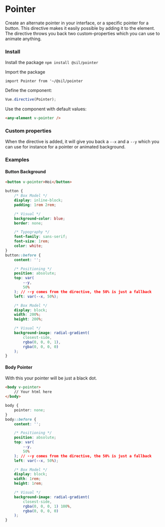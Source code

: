 # Pointer

Create an alternate pointer in your interface, or a specific pointer for a button. This directive makes it easily possible by adding it to the element. The directive throws you back two custom-properties which you can use to animate anything.

### Install

Install the package
`npm install @sil/pointer`

Import the package

`import Pointer from '~/@sil/pointer`

Define the component:

```js
Vue.directive(Pointer);
```

Use the component with default values:

```html
<any-element v-pointer />
```

### Custom properties

When the directive is added, it will give you back a `--x` and a `--y` which you can use for instance for a pointer or animated background.

### Examples

#### Button Background

```html
<button v-pointer>Hoi</button>
```

```css
button {
	/* Box Model */
	display: inline-block;
	padding: 1rem 2rem;

	/* Visual */
	background-color: blue;
	border: none;

	/* Typography */
	font-family: sans-serif;
	font-size: 1rem;
	color: white;
}
button::before {
	content: '';

	/* Positioning */
	position: absolute;
	top: var(
		--y,
		50%
	); // --y comes from the directive, the 50% is just a fallback
	left: var(--x, 50%);

	/* Box Model */
	display: block;
	width: 200%;
	height: 200%;

	/* Visual */
	background-image: radial-gradient(
		closest-side,
		rgba(0, 0, 0, 1),
		rgba(0, 0, 0, 0)
	);
}
```

#### Body Pointer

With this your pointer will be just a black dot.

```html
<body v-pointer>
	// Your html here
</body>
```

```css
body {
	pointer: none;
}
body::before {
	content: '';

	/* Positioning */
	position: absolute;
	top: var(
		--y,
		50%
	); // --y comes from the directive, the 50% is just a fallback
	left: var(--x, 50%);

	/* Box Model */
	display: block;
	width: 1rem;
	height: 1rem;

	/* Visual */
	background-image: radial-gradient(
		closest-side,
		rgba(0, 0, 0, 1) 100%,
		rgba(0, 0, 0, 0)
	);
}
```
